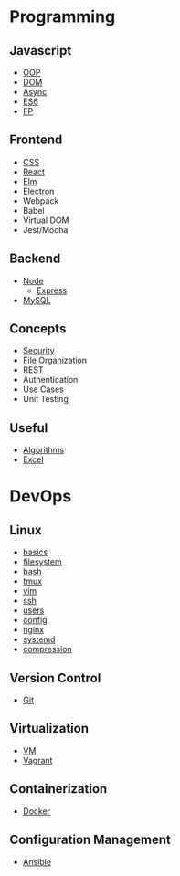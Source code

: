 # Programming

## Javascript
- [OOP](./topics/oop.md)
- [DOM](./topics/dom.md)
- [Async](./topics/async.md)
- [ES6](./topics/es6.md)
- [FP](./topics/fp.md)

## Frontend
- [CSS](./topics/css.md)
- [React](./topics/react.md)
- [Elm](./topics/elm.md)
- [Electron](./topics/electron.md)
- Webpack
- Babel
- Virtual DOM
- Jest/Mocha

## Backend
- [Node](./topics/node.md)
    - [Express](./topics/express.md)
- [MySQL](./topics/mysql.md)

## Concepts
- [Security](./topics/security.md)
- File Organization
- REST
- Authentication
- Use Cases
- Unit Testing

## Useful
- [Algorithms](./topics/algos.md)
- [Excel](./topics/excel.md)

# DevOps

## Linux
- [basics](./topics/basics.md)
- [filesystem](./topics/filesystem.md)
- [bash](./topics/bash.md)
- [tmux](./topics/tmux.md)
- [vim](./topics/vim.md)
- [ssh](./topics/ssh.md)
- [users](./topics/users.md)
- [config](./topics/config.md)
- [nginx](./topics/nginx.md)
- [systemd](./topics/systemd.md)
- [compression](./topics/compression.md)

## Version Control
- [Git](./topics/git.md)

## Virtualization
- [VM](./topics/vm.md)
- [Vagrant](./topics/vagrant.md)

## Containerization
- [Docker](./topics/docker.md)

## Configuration Management
- [Ansible](./topics/ansible.md)
